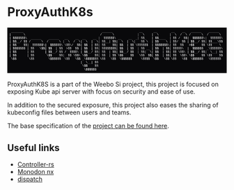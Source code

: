 # ProxyAuthK8s

![ProxyAuthK8s Logo](art.png)

ProxyAuthK8S is a part of the Weebo Si project, this project is focused on exposing Kube api server with focus on security and ease of use.

In addition to the secured exposure, this project also eases the sharing of kubeconfig files between users and teams.

The base specification of the [project can be found here](https://batleforc.github.io/weebo-si/0.projects/reverse-api-kube-oidc-based.html).

## Useful links

- [Controller-rs](https://github.com/kube-rs/controller-rs/blob/main/src/controller.rs)
- [Monodon nx](https://github.com/cammisuli/monodon/tree/main/packages/rust)
- [dispatch](https://actix.rs/docs/url-dispatch/)